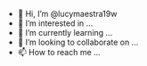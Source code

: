 - 👋 Hi, I’m @lucymaestra19w
- 👀 I’m interested in ...
- 🌱 I’m currently learning ...
- 💞️ I’m looking to collaborate on ...
- 📫 How to reach me ...

<!---
lucymaestra19w/lucymaestra19w is a ✨ special ✨ repository because its `README.md` (this file) appears on your GitHub profile.
You can click the Preview link to take a look at your changes.
--->
